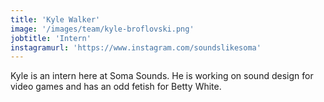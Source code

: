 ```yaml
---
title: 'Kyle Walker'
image: '/images/team/kyle-broflovski.png'
jobtitle: 'Intern'
instagramurl: 'https://www.instagram.com/soundslikesoma'
---
```


Kyle is an intern here at Soma Sounds. He is working on sound design for video games and has an odd fetish for Betty White.

